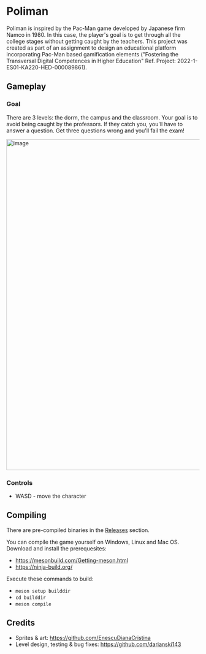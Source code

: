 # Poliman
Poliman is inspired by the Pac-Man game developed by Japanese firm Namco in 1980. In this case, the player's goal is to get through all the college stages without getting caught by the teachers. This project was created as part of an assignment to design an educational platform incorporating Pac-Man based gamification elements ("Fostering the Transversal Digital Competences in Higher Education" Ref. Project: 2022-1-ES01-KA220-HED-000089861).

## Gameplay
### Goal
There are 3 levels: the dorm, the campus and the classroom. Your goal is to avoid being caught by the professors. If they catch you, you'll have to answer a question. Get three questions wrong and you'll fail the exam!

<img width="864" alt="image" src="https://github.com/user-attachments/assets/28672df8-3ce2-4ca4-8218-ae11a7eec776" />

### Controls
- WASD - move the character

## Compiling
There are pre-compiled binaries in the [Releases](https://github.com/Edward205/poliman/releases) section.

You can compile the game yourself on Windows, Linux and Mac OS. Download and install the prerequesites:
- https://mesonbuild.com/Getting-meson.html
- https://ninja-build.org/

Execute these commands to build:
- `meson setup builddir`
- `cd builddir`
- `meson compile`

## Credits
- Sprites & art: https://github.com/EnescuDianaCristina
- Level design, testing & bug fixes: https://github.com/darianski143
